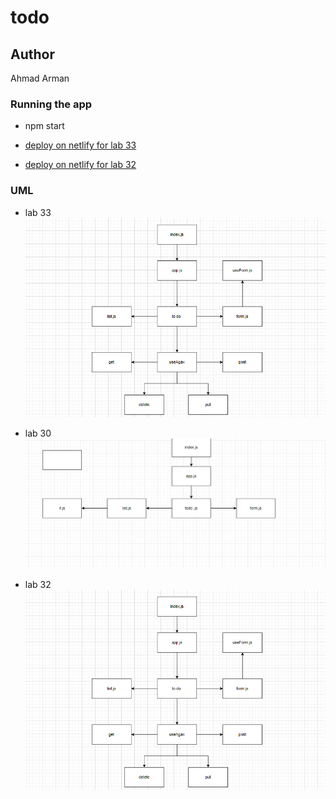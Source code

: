 # todo

## Author  
Ahmad Arman 

### Running the app

* npm start

* [deploy on netlify for lab 33 ](https://ahmad-401-todo.netlify.app/)
* [deploy on netlify for lab 32](https://60da2166ba31a12b79380853--ahmad-401-todo.netlify.app/)


### UML 
*  lab 33 
![uml](custom-hooks.png)

* lab 30
![UML](hooks.png)


* lab 32 
![UML](custom-hooks.png)
